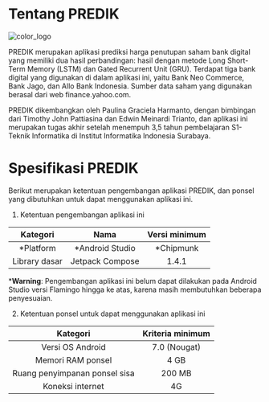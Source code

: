 # Tentang PREDIK

![color_logo](https://github.com/paulinagh/stock-prediction-frontend/assets/74087743/cb9b4bbf-151f-4284-b9f7-032da96b437e)

PREDIK merupakan aplikasi prediksi harga penutupan saham bank digital yang memiliki dua hasil perbandingan: hasil dengan metode Long Short-Term Memory (LSTM) dan Gated Recurrent Unit (GRU). Terdapat tiga bank digital yang digunakan di dalam aplikasi ini, yaitu Bank Neo Commerce, Bank Jago, dan Allo Bank Indonesia. Sumber data saham yang digunakan berasal dari web finance.yahoo.com.

PREDIK dikembangkan oleh Paulina Graciela Harmanto, dengan bimbingan dari Timothy John Pattiasina dan Edwin Meinardi Trianto, dan aplikasi ini merupakan tugas akhir setelah menempuh 3,5 tahun pembelajaran S1-Teknik Informatika di Institut Informatika Indonesia Surabaya.

# Spesifikasi PREDIK
Berikut merupakan ketentuan pengembangan aplikasi PREDIK, dan ponsel yang dibutuhkan untuk dapat menggunakan aplikasi ini.

1. Ketentuan pengembangan aplikasi ini

|   Kategori    |      Nama       | Versi minimum |
|:-------------:|:---------------:|:-------------:|
|   *Platform   | *Android Studio |   *Chipmunk   |
| Library dasar | Jetpack Compose |     1.4.1     |

***Warning**: Pengembangan aplikasi ini belum dapat dilakukan pada Android Studio versi Flamingo hingga ke atas, karena masih membutuhkan beberapa penyesuaian.

2. Ketentuan ponsel untuk dapat menggunakan aplikasi ini

|           Kategori            | Kriteria minimum |
|:-----------------------------:|:----------------:|
|       Versi OS Android        |   7.0 (Nougat)   |
|       Memori RAM ponsel       |       4 GB       |
| Ruang penyimpanan ponsel sisa |      200 MB      |
|       Koneksi internet        |        4G        |
